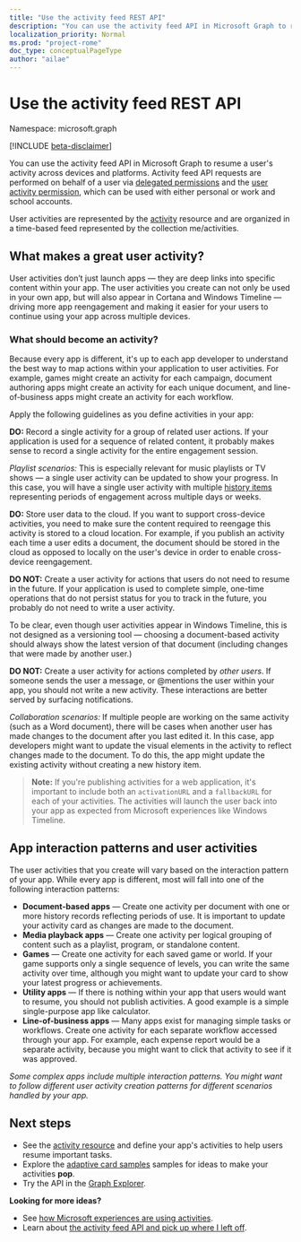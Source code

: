 ```yaml
---
title: "Use the activity feed REST API"
description: "You can use the activity feed API in Microsoft Graph to resume a user's activity across devices and platforms. Activity feed API requests are performed on behalf of a user via delegated permissions and the user activity permission, which can be used with either personal or work and school accounts. "
localization_priority: Normal
ms.prod: "project-rome"
doc_type: conceptualPageType
author: "ailae"
---
```


# Use the activity feed REST API

Namespace: microsoft.graph

[!INCLUDE [beta-disclaimer](../../includes/beta-disclaimer.md)]


You can use the activity feed API in Microsoft Graph to resume a user's activity across devices and platforms. Activity feed API requests are performed on behalf of a user via [delegated permissions](/graph/permissions-reference#delegated-permissions-application-permissions-and-effective-permissions) and the [user activity permission](/graph/permissions-reference), which can be used with either personal or work and school accounts.

User activities are represented by the [activity](/graph/api/resources/projectrome-activity) resource and are organized in a time-based feed represented by the collection me/activities.
<!-- Add missing content.
Each activity represents a unique...
-->
## What makes a great user activity?

User activities don’t just launch apps — they are deep links into specific content within your app. The user activities you create can not only be used in your own app, but will also appear in Cortana and Windows Timeline — driving more app reengagement and making it easier for your users to continue using your app across multiple devices.

### What should become an activity?

Because every app is different, it's up to each app developer to understand the best way to map actions within your application to user activities. For example, games might create an activity for each campaign, document authoring apps might create an activity for each unique document, and line-of-business apps might create an activity for each workflow.

Apply the following guidelines as you define activities in your app:

**DO:** Record a single activity for a group of related user actions.
If your application is used for a sequence of related content, it probably makes sense to record a single activity for the entire engagement session.

*Playlist scenarios:* This is especially relevant for music playlists or TV shows — a single user activity can be updated to show your progress. In this case, you will have a single user activity with multiple [history items](/graph/api/resources/projectrome-historyitem) representing periods of engagement across multiple days or weeks.

**DO:** Store user data to the cloud.
If you want to support cross-device activities, you need to make sure the content required to reengage this activity is stored to a cloud location. For example, if you publish an activity each time a user edits a document, the document should be stored in the cloud as opposed to locally on the user's device in order to enable cross-device reengagement.

**DO NOT:** Create a user activity for actions that users do not need to resume in the future.
If your application is used to complete simple, one-time operations that do not persist status for you to track in the future, you probably do not need to write a user activity.

To be clear, even though user activities appear in Windows Timeline, this is not designed as a versioning tool — choosing a document-based activity should always show the latest version of that document (including changes that were made by another user.)

**DO NOT:** Create a user activity for actions completed by *other users*.
If someone sends the user a message, or @mentions the user within your app, you should not write a new activity. These interactions are better served by surfacing notifications.

*Collaboration scenarios:* If multiple people are working on the same activity (such as a Word document), there will be cases when another user has made changes to the document after you last edited it. In this case, app developers might want to update the visual elements in the activity to reflect changes made to the document. To do this, the app might update the existing activity without creating a new history item.

>**Note:** If you're publishing activities for a web application, it's important to include both an `activationURL` and a `fallbackURL` for each of your activities. The activities will launch the user back into your app as expected from Microsoft experiences like Windows Timeline.

## App interaction patterns and user activities
The user activities that you create will vary based on the interaction pattern of your app. While every app is different, most will fall into one of the following interaction patterns:

* **Document-based apps** — Create one activity per document with one or more history records reflecting periods of use. It is important to update your activity card as changes are made to the document.
* **Media playback apps** — Create one activity per logical grouping of content such as a playlist, program, or standalone content.
* **Games** — Create one activity for each saved game or world. If your game supports only a single sequence of levels, you can write the same activity over time, although you might want to update your card to show your latest progress or achievements.
* **Utility apps** — If there is nothing within your app that users would want to resume, you should not publish activities. A good example is a simple single-purpose app like calculator.
* **Line-of-business apps** — Many apps exist for managing simple tasks or workflows. Create one activity for each separate workflow accessed through your app. For example, each expense report would be a separate activity, because you might want to click that activity to see if it was approved.

*Some complex apps include multiple interaction patterns. You might want to follow different user activity creation patterns for different scenarios handled by your app.*

<!-- Add content or remove H2.
## Common use cases
-->

## Next steps

- See the [activity resource](/graph/api/resources/projectrome-activity) and define your app's activities to help users resume important tasks.
- Explore the [adaptive card samples](https://adaptivecards.io/samples/) samples for ideas to make your activities **pop**.
- Try the API in the [Graph Explorer](https://developer.microsoft.com/graph/graph-explorer).

**Looking for more ideas?**

- See [how Microsoft experiences are using activities](https://channel9.msdn.com/events/Build/2017/B8108).
- Learn about [the activity feed API and pick up where I left off](https://channel9.msdn.com/Events/Windows/Windows-Developer-Day-Fall-Creators-Update/WinDev011).
